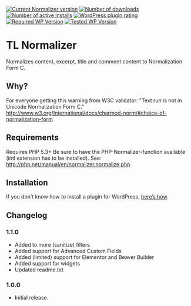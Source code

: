 [![Current Normalizer version](https://img.shields.io/wordpress/plugin/v/normalizer)](https://wordpress.org/plugins/normalizer/) [![Number of downloads](https://img.shields.io/wordpress/plugin/dt/normalizer)](https://wordpress.org/plugins/normalizer/advanced/) [![Number of active installs](https://img.shields.io/wordpress/plugin/installs/normalizer)](https://wordpress.org/plugins/normalizer/advanced/) [![WordPress plugin rating](https://img.shields.io/wordpress/plugin/r/normalizer)](https://wordpress.org/plugins/normalizer/#reviews) [![Required WP Version](https://img.shields.io/wordpress/plugin/wp-version/normalizer)](https://wordpress.org/plugins/normalizer/) [![Tested WP Version](https://img.shields.io/wordpress/plugin/tested/normalizer)](https://wordpress.org/plugins/normalizer/) 

# TL Normalizer

Normalizes content, excerpt, title and comment content to Normalization Form C.

## Why?

For everyone getting this warning from W3C validator: "Text run is not in Unicode Normalization Form C."
http://www.w3.org/International/docs/charmod-norm/#choice-of-normalization-form

## Requirements

Requires PHP 5.3+
Be sure to have the PHP-Normalizer-function available (intl extension has to be installed).
See: http://php.net/manual/en/normalizer.normalize.php

## Installation

If you don’t know how to install a plugin for WordPress, [here’s how](http://codex.wordpress.org/Managing_Plugins#Installing_Plugins).

## Changelog

### 1.1.0

* Added to more (sanitize) filters
* Added support for Advanced Custom Fields
* Added (limited) support for Elementor and Beaver Builder
* Added support for widgets
* Updated readme.txt

### 1.0.0

* Initial release.
